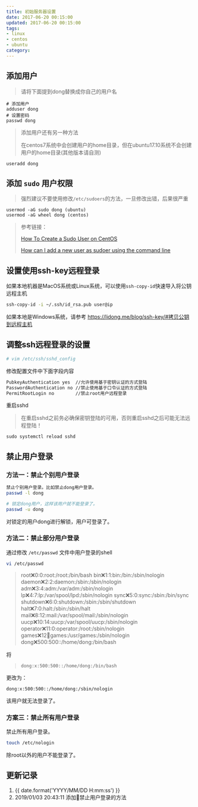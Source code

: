 ```yaml
---
title: 初始服务器设置
date: 2017-06-20 00:15:00
updated: 2017-06-20 00:15:00
tags:
- linux
- centos
- ubuntu
category:
---
```


## 添加用户

> 请将下面提到dong替换成你自己的用户名

```shell
# 添加用户
adduser dong
# 设置密码
passwd dong
```
> 添加用户还有另一种方法
>
> 在centos7系统中会创建用户的home目录，但在ubuntu17.10系统不会创建用户的home目录(其他版本请自测)

```
useradd dong
```

## 添加 `sudo` 用户权限

> 强烈建议不要使用修改`/etc/sudoers`的方法，一旦修改出错，后果很严重

```
usermod -aG sudo dong (ubuntu)
usermod -aG wheel dong (centos)
```

>参考链接：
>
>[How To Create a Sudo User on CentOS](https://www.digitalocean.com/community/tutorials/how-to-create-a-sudo-user-on-centos-quickstart)
>
>[How can I add a new user as sudoer using the command line](https://askubuntu.com/questions/7477/how-can-i-add-a-new-user-as-sudoer-using-the-command-line)

## 设置使用ssh-key远程登录

如果本地机器是MacOS系统或Linux系统，可以使用`ssh-copy-id`快速导入将公钥远程主机

```bash
ssh-copy-id -i ~/.ssh/id_rsa.pub user@ip
```
如果本地是Windows系统，请参考 <https://lidong.me/blog/ssh-key/#拷贝公钥到远程主机>

## 调整ssh远程登录的设置

```sh
# vim /etc/ssh/sshd_config
```

修改配置文件中下面字段内容

```txt
PubkeyAuthentication yes  //允许使用基于密钥认证的方式登陆
PasswordAuthentication no //禁止使用基于口令认证的方式登陆
PermitRootLogin no        //禁止root用户远程登录
```

重启sshd

>在重启sshd之前务必确保密钥登陆的可用，否则重启sshd之后可能无法远程登陆！

```
sudo systemctl reload sshd
```
## 禁止用户登录

### 方法一：禁止个别用户登录

```bash
禁止个别用户登录。比如禁止dong用户登录。
passwd -l dong
```

```bash
# 锁定dong用户，这样该用户就不能登录了。
passwd -u dong
```

对锁定的用户dong进行解锁，用户可登录了。

### 方法二：禁止部分用户登录

通过修改 `/etc/passwd` 文件中用户登录的shell

```bash
vi /etc/passwd
```

> root:x:0:0:root:/root:/bin/bash
> bin:x:1:1:bin:/bin:/sbin/nologin
> daemon:x:2:2:daemon:/sbin:/sbin/nologin
> adm:x:3:4:adm:/var/adm:/sbin/nologin
> lp:x:4:7:lp:/var/spool/lpd:/sbin/nologin
> sync:x:5:0:sync:/sbin:/bin/sync
> shutdown:x:6:0:shutdown:/sbin:/sbin/shutdown
> halt:x:7:0:halt:/sbin:/sbin/halt
> mail:x:8:12:mail:/var/spool/mail:/sbin/nologin
> uucp:x:10:14:uucp:/var/spool/uucp:/sbin/nologin
> operator:x:11:0:operator:/root:/sbin/nologin
> games:x:12:100:games:/usr/games:/sbin/nologin
> dong:x:500:500::/home/dong:/bin/bash

将

> `dong:x:500:500::/home/dong:/bin/bash`

更改为：

```
dong:x:500:500::/home/dong:/sbin/nologin
```
该用户就无法登录了。

### 方案三：禁止所有用户登录

禁止所有用户登录。

```bash
touch /etc/nologin
```
除root以外的用户不能登录了。

## 更新记录

1. {{ date.format('YYYY/MM/DD H:mm:ss') }}
2. 2019/01/03 20:43:11 添加禁止用户登录的方法
